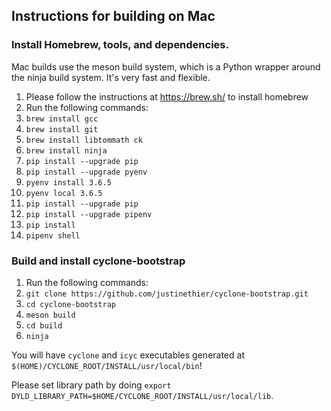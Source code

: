 Instructions for building on Mac 
--------------------------------

### Install Homebrew, tools, and dependencies. 

Mac builds use the meson build system, which is a Python wrapper around the ninja build system. It's very fast and flexible.

1. Please follow the instructions at https://brew.sh/ to install homebrew
2. Run the following commands:
3. `brew install gcc`
4. `brew install git`
5. `brew install libtommath ck`
6. `brew install ninja`
7. `pip install --upgrade pip`
8. `pip install --upgrade pyenv` 
9. `pyenv install 3.6.5` 
10. `pyenv local 3.6.5`
11. `pip install --upgrade pip`
12. `pip install --upgrade pipenv`
13. `pip install`
14. `pipenv shell`


### Build and install cyclone-bootstrap
1. Run the following commands:
2. `git clone https://github.com/justinethier/cyclone-bootstrap.git`
3. `cd cyclone-bootstrap`
4. `meson build`
5. `cd build`
6. `ninja`

You will have `cyclone` and `icyc` executables generated at `$(HOME)/CYCLONE_ROOT/INSTALL/usr/local/bin`!

Please set library path by doing `export DYLD_LIBRARY_PATH=$HOME/CYCLONE_ROOT/INSTALL/usr/local/lib`.
